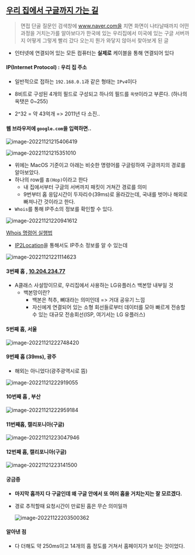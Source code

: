 ## [우리 집에서 구글까지 가는 길](https://evan-moon.github.io/2019/06/22/my-home-to-google/)

> 면접 단골 질문인 검색창에 www.naver.com을 치면 화면이 나타날때까지 어떤 과정을 거치는가를 알아보다가 한국에 있는 우리집에서 미국에 있는 구글 서버까지 어떻게 그렇게 빨리 갔다 오는지 뭔가 와닿지 않아서 찾아보게 된 글

- 인터넷에 연결되어 있는 모든 컴퓨터는 **실제로** 케이블을 통해 연결되어 있다

#### IP(Internet Protocol) : 우리 집 주소

- 일반적으로 접하는 `192.168.0.1`과 같은 형태는 `IPv4`이다
- 8비트로 구성된 4개의 필드로 구성되고 하나의 필드를 `옥탯`이라고 부른다. (하나의 옥탯은 0~255)

- 2^32 = 약 43억개 => 2011년 다 소진..

#### 웹 브라우저에 `google.com`을 입력하면..

![image-20221121215406419](우리집에서구글까지.assets/image-20221121215406419.png)

![image-20221121215351010](우리집에서구글까지.assets/image-20221121215351010.png)

- 위에는 MacOS 기준이고 아래는 비슷한 명령어를 구글링하여 구글까지의 경로를 알아보았다.
- 하나의 row를 `홉(Hop)`이라고 한다
  - 내 집에서부터 구글의 서버까지 패킷이 거쳐간 경로를 의미
  - 9번부터 홉 응답시간이 두자리수(39ms)로 올라갔는데, 국내를 벗어나 해외로 빠져나간 것이라고 한다.
- `Whois`를 통해 IP주소의 정보를 확인할 수 있다.

![image-20221121220941612](우리집에서구글까지.assets/image-20221121220941612.png)

[Whois 명령어 실행법](https://c0mp.tistory.com/946)

- [IP2Location](https://www.ip2location.com/demo)을 통해서도 IP주소 정보를 알 수 있는데

![image-20221121221114623](우리집에서구글까지.assets/image-20221121221114623.png)

#### 3번째 홉 , [10.204.234.77](https://www.ip2location.com/demo/10.204.234.77)

- A클래스 사설망이므로, 우리집에서 사용하는 LG유플러스 백본망 내부일 것
  - 백본망이란?
    - 백본은 척추, 뼈대라는 의미인데 => 거대 공유기 느낌
    - 자신에게 연결되어 있는 소형 회선들로부터 데이터를 모아 빠르게 전송할 수 있는 대규모 전송회선(ISP, 여기서는 LG 유플러스)

#### 5번째 홉, 서울

![image-20221121222748420](우리집에서구글까지.assets/image-20221121222748420.png)

#### 9번째 홉 (39ms), 광주

- 해외는 아니었다(광주광역시로 뜸)

![image-20221121222919055](우리집에서구글까지.assets/image-20221121222919055.png)

#### 10번째 홉 , 부산

![image-20221121222959184](우리집에서구글까지.assets/image-20221121222959184.png)

#### 11번째홉, 캘리포니아(구글)

![image-20221121223047946](우리집에서구글까지.assets/image-20221121223047946.png)

#### 12번째 홉, 캘리포니아(구글)

![image-20221121223141500](우리집에서구글까지.assets/image-20221121223141500.png)

#### 궁금증

- **마지막 홉까지 다 구글인데 왜 구글 안에서 또 여러 홉을 거치는지는 잘 모르겠다.**

- 경로 추적할때 요청시간이 만료된 홉은 무슨 의미일까

  ![image-20221122203500362](우리집에서구글까지.assets/image-20221122203500362.png)

#### 알아낸 점

- 다 더해도 약 250ms이고 14개의 홉 정도를 거쳐서 홈페이지가 보이는 것이었다.